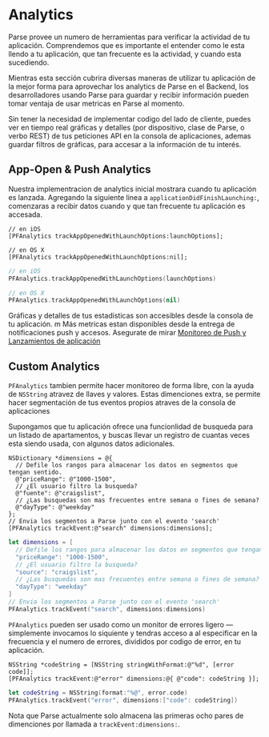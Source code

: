 # Analytics

Parse provee un numero de herramientas para verificar la actividad de tu aplicación. Comprendemos que es importante el entender como le esta llendo a tu aplicación, que tan frecuente es la actividad, y cuando esta sucediendo.

Mientras esta sección cubrira diversas maneras de utilizar tu aplicación de la mejor forma para aprovechar los analytics de Parse en el Backend, los desarrolladores usando Parse para guardar y recibir información pueden tomar ventaja de usar metricas en Parse al momento.

Sin tener la necesidad de implementar codigo del lado de cliente, puedes ver en tiempo real gráficas y detalles (por  dispositivo, clase de Parse, o verbo REST) de tus peticiones API en la consola de aplicaciones, ademas guardar filtros de gráficas, para accesar a la información de tu interés.

## App-Open & Push Analytics

Nuestra implementracion de analytics inicial mostrara cuando tu aplicación es lanzada. Agregando la siguiente linea a
`applicationDidFinishLaunching:`, comenzaras a recibir datos cuando y que tan frecuente tu aplicación es accesada.

```objc
// en iOS
[PFAnalytics trackAppOpenedWithLaunchOptions:launchOptions];

// en OS X
[PFAnalytics trackAppOpenedWithLaunchOptions:nil];
```
```swift
// en iOS
PFAnalytics.trackAppOpenedWithLaunchOptions(launchOptions)

// en OS X
PFAnalytics.trackAppOpenedWithLaunchOptions(nil)
```

Gráficas y detalles de tus estadisticas son accesibles desde la consola de tu aplicación.
m
Más metricas estan disponibles desde la entrega de notificaciones push y accesos. Asegurate de mirar [Monitoreo de Push y Lanzamientos de aplicación](/docs/push_guide#receiving-tracking/iOS)

## Custom Analytics

`PFAnalytics` tambien permite hacer monitoreo de forma libre, con la ayuda de `NSString` atravez de llaves y valores. Estas dimenciones extra, se permite hacer segmentación de tus eventos propios atraves de la consola de aplicaciones

Supongamos que tu aplicación ofrece una funcionlidad de busqueda para un listado de apartamentos, y buscas llevar un registro de cuantas veces esta siendo usada, con algunos datos adicionales.

```objc
NSDictionary *dimensions = @{
  // Defile los rangos para almacenar los datos en segmentos que tengan sentido.
  @"priceRange": @"1000-1500",
  // ¿El usuario filtro la busqueda?
  @"fuente": @"craigslist",
  // ¿Las busquedas son mas frecuentes entre semana o fines de semana?
  @"dayType": @"weekday"
};
// Envia los segmentos a Parse junto con el evento 'search'
[PFAnalytics trackEvent:@"search" dimensions:dimensions];
```
```swift
let dimensions = [
  // Defile los rangos para almacenar los datos en segmentos que tengan sentido.
  "priceRange": "1000-1500",
  // ¿El usuario filtro la busqueda?
  "source": "craigslist",
  // ¿Las busquedas son mas frecuentes entre semana o fines de semana?
  "dayType": "weekday"
]
// Envia los segmentos a Parse junto con el evento 'search'
PFAnalytics.trackEvent("search", dimensions:dimensions)
```

`PFAnalytics` pueden ser usado como un monitor de errores ligero — simplemente invocamos lo siquiente y tendras acceso a al especificar en la frecuencia y el numero de errores, divididos por codigo de error, en tu aplicación.

```objc
NSString *codeString = [NSString stringWithFormat:@"%d", [error code]];
[PFAnalytics trackEvent:@"error" dimensions:@{ @"code": codeString }];
```
```swift
let codeString = NSString(format:"%@", error.code)
PFAnalytics.trackEvent("error", dimensions:["code": codeString])
```
Nota que Parse actualmente solo almacena las primeras ocho pares de dimenciones por llamada a `trackEvent:dimensions:`.
